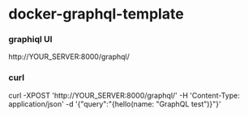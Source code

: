 # docker-graphql-template
### graphiql UI
http://YOUR_SERVER:8000/graphql/

### curl
curl -XPOST 'http://YOUR_SERVER:8000/graphql/' -H 'Content-Type: application/json' -d '{"query":"{hello(name: \"GraphQL test\")}"}'
